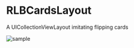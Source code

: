 # RLBCardsLayout
A UICollectionViewLayout imitating flipping cards


![sample](https://dl.dropboxusercontent.com/s/z9qzd2fmlu0ridp/RLBCardsLayoutDemo.gif)

